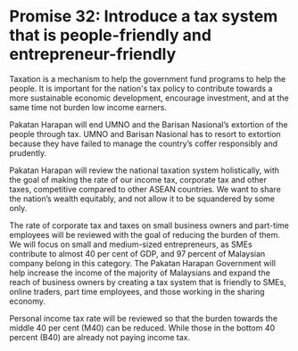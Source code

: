 # Promise 32: Introduce a tax system that is people-friendly and entrepreneur-friendly

Taxation is a mechanism to help the government fund programs to help the people. It is important for the nation's tax policy to contribute towards a more sustainable economic development, encourage investment, and at the same time not burden low income earners.

Pakatan Harapan will end UMNO and the Barisan Nasional’s extortion of the people through tax. UMNO and Barisan Nasional has to resort to extortion because they have failed to manage the country’s coffer responsibly and prudently.

Pakatan Harapan will review the national taxation system holistically, with the goal of making the rate of our income tax, corporate tax and other taxes, competitive compared to other ASEAN countries. We want to share the nation’s wealth equitably, and not allow it to be squandered by some only.

The rate of corporate tax and taxes on small business owners and part-time employees will be reviewed with the goal of reducing the burden of them. We will focus on small and medium-sized entrepreneurs, as SMEs contribute to almost 40 per cent of GDP, and 97 percent of Malaysian company belong in this category. The Pakatan Harapan Government will help increase the income of the majority of Malaysians and expand the reach of business owners by creating a tax system that is friendly to SMEs, online traders, part time employees, and those working in the sharing economy.

Personal income tax rate will be reviewed so that the burden towards the middle 40 per cent (M40) can be reduced. While those in the bottom 40 percent (B40) are already not paying income tax.
